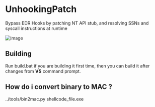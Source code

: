 # UnhookingPatch
Bypass EDR Hooks by patching NT API stub, and resolving SSNs and syscall instructions at runtime

![image](https://raw.githubusercontent.com/illegal-instruction-co/UnhookingPatch/main/assets/view.jpg)

## Building
Run build.bat if you are building it first time, then you can build it after changes from **VS** command prompt.

## How do i convert binary to MAC ?
../tools/bin2mac.py shellcode_file.exe
